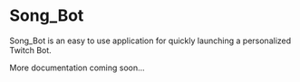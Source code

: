 # Song_Bot
Song_Bot is an easy to use application for quickly launching a personalized Twitch Bot.

More documentation coming soon...
